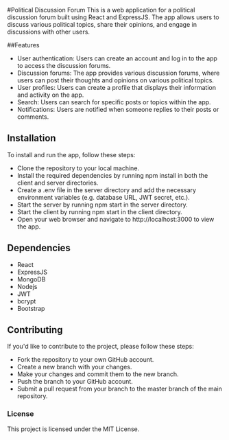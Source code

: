 #Political Discussion Forum
This is a web application for a political discussion forum built using React and ExpressJS. The app allows users to discuss various political topics, share their opinions, and engage in discussions with other users.

##Features
- User authentication: Users can create an account and log in to the app to access the discussion forums.
- Discussion forums: The app provides various discussion forums, where users can post their thoughts and opinions on various political topics.
- User profiles: Users can create a profile that displays their information and activity on the app.
- Search: Users can search for specific posts or topics within the app.
- Notifications: Users are notified when someone replies to their posts or comments.

## Installation
To install and run the app, follow these steps:

- Clone the repository to your local machine.
- Install the required dependencies by running npm install in both the client and server directories.
- Create a .env file in the server directory and add the necessary environment variables (e.g. database URL, JWT secret, etc.).
- Start the server by running npm start in the server directory.
- Start the client by running npm start in the client directory.
- Open your web browser and navigate to http://localhost:3000 to view the app.

## Dependencies
- React
- ExpressJS
- MongoDB
- Nodejs
- JWT
- bcrypt
- Bootstrap

## Contributing
If you'd like to contribute to the project, please follow these steps:

- Fork the repository to your own GitHub account.
- Create a new branch with your changes.
- Make your changes and commit them to the new branch.
- Push the branch to your GitHub account.
- Submit a pull request from your branch to the master branch of the main repository.

### License
This project is licensed under the MIT License.
